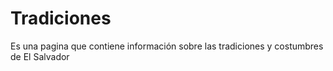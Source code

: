 # Tradiciones
Es una pagina que contiene información sobre las tradiciones y costumbres de El Salvador
